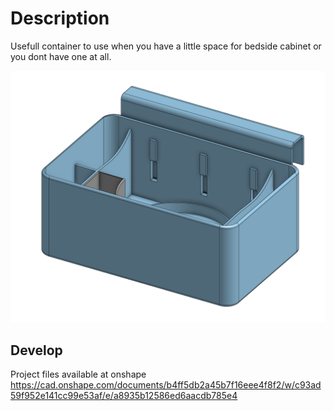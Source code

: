 # Description

Usefull container to use when you have a little space for bedside cabinet or you dont have one at all.

![Preview](preview.png)

## Develop
Project files available at onshape
https://cad.onshape.com/documents/b4ff5db2a45b7f16eee4f8f2/w/c93ad59f952e141cc99e53af/e/a8935b12586ed6aacdb785e4

